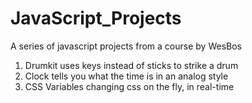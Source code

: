 ﻿# JavaScript_Projects

A series of javascript projects from a course by WesBos

1. Drumkit
    uses keys instead of sticks to strike a drum
2. Clock
    tells you what the time is in an analog style
3. CSS Variables
    changing css on the fly, in real-time
